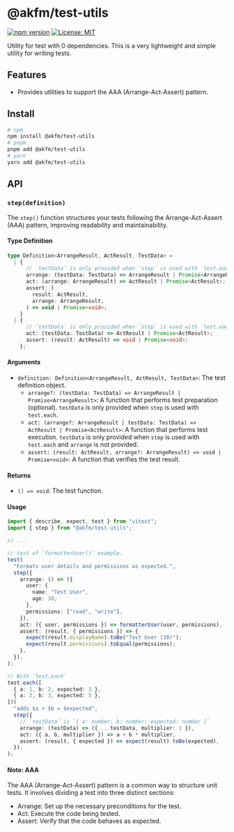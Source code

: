 # @akfm/test-utils

[![npm version](https://badge.fury.io/js/@akfm%2Ftest-utils.svg)](https://badge.fury.io/js/@akfm%2Ftest-utils)
[![License: MIT](https://img.shields.io/badge/License-MIT-yellow.svg)](https://opensource.org/licenses/MIT)

Utility for test with 0 dependencies. This is a very lightweight and simple utility for writing tests.

## Features

- Provides utilities to support the AAA (Arrange-Act-Assert) pattern.

## Install

```bash
# npm
npm install @akfm/test-utils
# pnpm
pnpm add @akfm/test-utils
# yarn
yarn add @akfm/test-utils
```

## API

### `step(definition)`

The `step()` function structures your tests following the Arrange-Act-Assert (AAA) pattern, improving readability and maintainability.

#### Type Definition

```ts
type Definition<ArrangeResult, ActResult, TestData> =
  | {
      // `testData` is only provided when `step` is used with `test.each`
      arrange: (testData: TestData) => ArrangeResult | Promise<ArrangeResult>;
      act: (arrange: ArrangeResult) => ActResult | Promise<ActResult>;
      assert: (
        result: ActResult,
        arrange: ArrangeResult,
      ) => void | Promise<void>;
    }
  | {
      // `testData` is only provided when `step` is used with `test.each`
      act: (testData: TestData) => ActResult | Promise<ActResult>;
      assert: (result: ActResult) => void | Promise<void>;
    };
```

#### Arguments

- `definition: Definition<ArrangeResult, ActResult, TestData>`: The test definition object.
  - `arrange?: (testData: TestData) => ArrangeResult | Promise<ArrangeResult>`: A function that performs test preparation (optional). `testData` is only provided when `step` is used with `test.each`.
  - `act: (arrange?: ArrangeResult | testData: TestData) => ActResult | Promise<ActResult>`: A function that performs test execution. `testData` is only provided when `step` is used with `test.each` and `arrange` is not provided.
  - `assert: (result: ActResult, arrange?: ArrangeResult) => void | Promise<void>`: A function that verifies the test result.

#### Returns

- `() => void`: The test function.

#### Usage

```ts
import { describe, expect, test } from "vitest";
import { step } from "@akfm/test-utils";

// ...

// test of `formatterUser()` example.
test(
  "Formats user details and permissions as expected.",
  step({
    arrange: () => ({
      user: {
        name: "Test User",
        age: 30,
      },
      permissions: ["read", "write"],
    }),
    act: ({ user, permissions }) => formatterUser(user, permissions),
    assert: (result, { permissions }) => {
      expect(result.displayName).toBe("Test User (30)");
      expect(result.permissions).toEqual(permissions);
    },
  }),
);

// With `test.each`
test.each([
  { a: 1, b: 2, expected: 3 },
  { a: 2, b: 3, expected: 5 },
])(
  "adds $a + $b = $expected",
  step({
    // `testData` is `{ a: number; b: number; expected: number }`
    arrange: (testData) => ({ ...testData, multiplier: 1 }),
    act: ({ a, b, multiplier }) => a + b * multiplier,
    assert: (result, { expected }) => expect(result).toBe(expected),
  }),
);
```

#### Note: AAA

The AAA (Arrange-Act-Assert) pattern is a common way to structure unit tests. It involves dividing a test into three distinct sections:

- Arrange: Set up the necessary preconditions for the test.
- Act: Execute the code being tested.
- Assert: Verify that the code behaves as expected.
